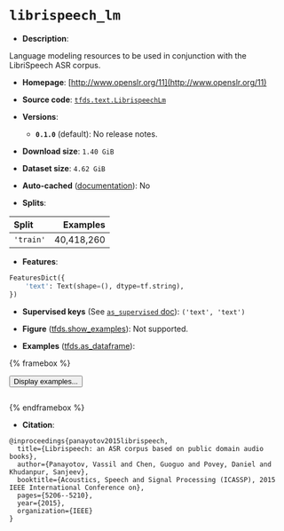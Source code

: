<div itemscope itemtype="http://schema.org/Dataset">
  <div itemscope itemprop="includedInDataCatalog" itemtype="http://schema.org/DataCatalog">
    <meta itemprop="name" content="TensorFlow Datasets" />
  </div>
  <meta itemprop="name" content="librispeech_lm" />
  <meta itemprop="description" content="Language modeling resources to be used in conjunction with the LibriSpeech ASR corpus.&#10;&#10;To use this dataset:&#10;&#10;```python&#10;import tensorflow_datasets as tfds&#10;&#10;ds = tfds.load(&#x27;librispeech_lm&#x27;, split=&#x27;train&#x27;)&#10;for ex in ds.take(4):&#10;  print(ex)&#10;```&#10;&#10;See [the guide](https://www.tensorflow.org/datasets/overview) for more&#10;informations on [tensorflow_datasets](https://www.tensorflow.org/datasets).&#10;&#10;" />
  <meta itemprop="url" content="https://www.tensorflow.org/datasets/catalog/librispeech_lm" />
  <meta itemprop="sameAs" content="http://www.openslr.org/11" />
  <meta itemprop="citation" content="@inproceedings{panayotov2015librispeech,&#10;  title={Librispeech: an ASR corpus based on public domain audio books},&#10;  author={Panayotov, Vassil and Chen, Guoguo and Povey, Daniel and Khudanpur, Sanjeev},&#10;  booktitle={Acoustics, Speech and Signal Processing (ICASSP), 2015 IEEE International Conference on},&#10;  pages={5206--5210},&#10;  year={2015},&#10;  organization={IEEE}&#10;}" />
</div>

# `librispeech_lm`


*   **Description**:

Language modeling resources to be used in conjunction with the LibriSpeech ASR
corpus.

*   **Homepage**: [http://www.openslr.org/11](http://www.openslr.org/11)

*   **Source code**:
    [`tfds.text.LibrispeechLm`](https://github.com/tensorflow/datasets/tree/master/tensorflow_datasets/text/librispeech_lm.py)

*   **Versions**:

    *   **`0.1.0`** (default): No release notes.

*   **Download size**: `1.40 GiB`

*   **Dataset size**: `4.62 GiB`

*   **Auto-cached**
    ([documentation](https://www.tensorflow.org/datasets/performances#auto-caching)):
    No

*   **Splits**:

Split     | Examples
:-------- | ---------:
`'train'` | 40,418,260

*   **Features**:

```python
FeaturesDict({
    'text': Text(shape=(), dtype=tf.string),
})
```

*   **Supervised keys** (See
    [`as_supervised` doc](https://www.tensorflow.org/datasets/api_docs/python/tfds/load#args)):
    `('text', 'text')`

*   **Figure**
    ([tfds.show_examples](https://www.tensorflow.org/datasets/api_docs/python/tfds/visualization/show_examples)):
    Not supported.

*   **Examples**
    ([tfds.as_dataframe](https://www.tensorflow.org/datasets/api_docs/python/tfds/as_dataframe)):

<!-- mdformat off(HTML should not be auto-formatted) -->

{% framebox %}

<button id="displaydataframe">Display examples...</button>
<div id="dataframecontent" style="overflow-x:scroll"></div>
<script src="https://www.gstatic.com/external_hosted/jquery2.min.js"></script>
<script>
var url = "https://storage.googleapis.com/tfds-data/visualization/dataframe/librispeech_lm-0.1.0.html";
$(document).ready(() => {
  $("#displaydataframe").click((event) => {
    // Disable the button after clicking (dataframe loaded only once).
    $("#displaydataframe").prop("disabled", true);

    // Pre-fetch and display the content
    $.get(url, (data) => {
      $("#dataframecontent").html(data);
    }).fail(() => {
      $("#dataframecontent").html(
        'Error loading examples. If the error persist, please open '
        + 'a new issue.'
      );
    });
  });
});
</script>

{% endframebox %}

<!-- mdformat on -->

*   **Citation**:

```
@inproceedings{panayotov2015librispeech,
  title={Librispeech: an ASR corpus based on public domain audio books},
  author={Panayotov, Vassil and Chen, Guoguo and Povey, Daniel and Khudanpur, Sanjeev},
  booktitle={Acoustics, Speech and Signal Processing (ICASSP), 2015 IEEE International Conference on},
  pages={5206--5210},
  year={2015},
  organization={IEEE}
}
```
